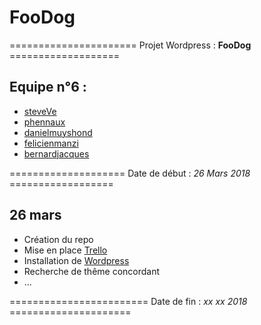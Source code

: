 # FooDog

======================  Projet Wordpress : **FooDog** ===================

## Equipe n°6 :

- [steveVe](https://github.com/Steve-VE)
- [phennaux](https://github.com/PHennaux115)
- [danielmuyshond](https://github.com/dmshd)
- [felicienmanzi](https://github.com/gitmanfel)
- [bernardjacques](https://github.com/Bernardjacques)

====================  Date de début : *26 Mars 2018*  ==================


## 26 mars 
  - Création du repo
  - Mise en place [Trello](https://trello.com/b/JnTiSL6a/le-blog-foodog)
  - Installation de [Wordpress](https://fr.wordpress.com/)
  - Recherche de thême concordant
  - ...
  
  
  
======================== Date de fin : *xx xx 2018* =====================
